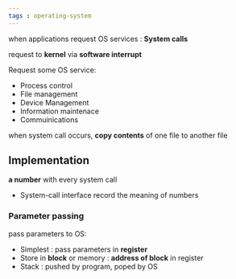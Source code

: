```yaml
---
tags : operating-system
---
```


when applications request OS services : **System calls**

request to **kernel**  via **software interrupt**

Request some OS service:
* Process control
* File management
* Device Management
* Information maintenace
* Commuinications

when system call occurs, **copy contents** of one file to another file

## Implementation
**a number** with every system call
* System-call interface record the meaning of numbers

### Parameter passing

pass parameters to OS:
* Simplest : pass parameters in **register**
* Store in **block** or memory : **address of block** in register
* Stack : pushed by program, poped by OS
